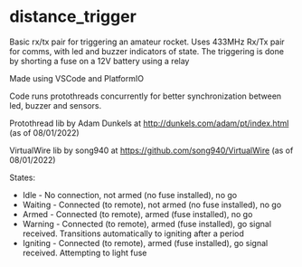# distance_trigger

Basic rx/tx pair for triggering an amateur rocket. 
Uses 433MHz Rx/Tx pair for comms, with led and buzzer indicators of state. 
The triggering is done by shorting a fuse on a 12V battery using a relay

Made using VSCode and PlatformIO

Code runs protothreads concurrently for better synchronization between led, buzzer and sensors.

Protothread lib by Adam Dunkels at http://dunkels.com/adam/pt/index.html (as of 08/01/2022)

VirtualWire lib by song940 at https://github.com/song940/VirtualWire (as of 08/01/2022)

States:
- Idle - No connection, not armed (no fuse installed), no go
- Waiting - Connected (to remote), not armed (no fuse installed), no go
- Armed - Connected (to remote), armed (fuse installed), no go
- Warning - Connected (to remote), armed (fuse installed), go signal received. Transitions automatically to igniting after a period
- Igniting - Connected (to remote), armed (fuse installed), go signal received. Attempting to light fuse
